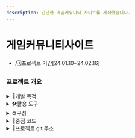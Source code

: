 ```yaml
---
description: 간단한 게임커뮤니티 사이트를 제작했습니다.
---
```


# 게임커뮤니티사이트

* /🗓️프로젝트 기간\[24.01.10\~24.02.16]

### 프로젝트 개요

<details>

<summary>📌개발 목적</summary>

게임을 즐기는 유저들의 소통공간을 만들고자 하였습니다.

</details>

<details>

<summary>🛠활용 도구</summary>

<img src="https://img.shields.io/badge/java-007396?style=for-the-badge&#x26;logo=java&#x26;logoColor=white" alt="" data-size="original"><img src="https://img.shields.io/badge/html5-E34F26?style=for-the-badge&#x26;logo=html5&#x26;logoColor=white" alt="" data-size="original"><img src="https://img.shields.io/badge/css-1572B6?style=for-the-badge&#x26;logo=css3&#x26;logoColor=white" alt="" data-size="original"><img src="https://img.shields.io/badge/javascript-F7DF1E?style=for-the-badge&#x26;logo=javascript&#x26;logoColor=black" alt="" data-size="original"><img src="https://img.shields.io/badge/jquery-0769AD?style=for-the-badge&#x26;logo=jquery&#x26;logoColor=white" alt="" data-size="original"><img src="https://img.shields.io/badge/mysql-4479A1?style=for-the-badge&#x26;logo=mysql&#x26;logoColor=white" alt="" data-size="original"><img src="https://img.shields.io/badge/eclipseide-2C2255?style=for-the-badge&#x26;logo=eclipseide&#x26;logoColor=white" alt="" data-size="original"><img src="https://img.shields.io/badge/bootstrap-7952B3?style=for-the-badge&#x26;logo=bootstrap&#x26;logoColor=white" alt="" data-size="original"><img src="https://img.shields.io/badge/apachetomcat-F8DC75?style=for-the-badge&#x26;logo=apachetomcat&#x26;logoColor=white" alt="" data-size="original"><img src="https://img.shields.io/badge/github-181717?style=for-the-badge&#x26;logo=github&#x26;logoColor=white" alt="" data-size="original">

</details>

<details>

<summary>⚙️구성</summary>

외부 라이브러리를 받아오기 위해 lib에 json,jstl,mysql 라이브러리 파일을 사용합니다.

&#x20;![](../../../.gitbook/assets/lib.PNG)

각 라이브러리에 대한 설명입니다.

**1.json-simple.jar:**

`json-simple`은 JSON 데이터를 다루기 위한 Java 라이브러리입니다. JSON은 JavaScript Object Notation의 약어로, 데이터를 효과적으로 교환하는 데 사용되는 경량의 데이터 교환 형식입니다. `json-simple.jar`는 JSON 데이터를 생성하고 파싱하는 데 도움이 되는 라이브러리입니다.

1. **jstl.jar (JavaServer Pages Standard Tag Library):**
   * JSTL은 JavaServer Pages (JSP)에서 사용되는 표준 태그 라이브러리입니다. JSTL은 JSP 페이지에서 자주 사용되는 일반적인 작업들을 간편하게 처리하기 위한 태그들을 제공합니다. 예를 들어, 루프, 조건문, 데이터 포매팅 등을 처리하는 데 사용됩니다. `jstl.jar` 파일은 이러한 JSTL 태그들을 포함하고 있습니다.
2.  **mysql-connector.jar:**

    * `mysql-connector`는 MySQL 데이터베이스와 Java 어플리케이션 간의 연결을 지원하기 위한 JDBC(Java Database Connectivity) 드라이버입니다. Java 어플리케이션에서 MySQL 데이터베이스에 접근하고 데이터를 처리하는 데 사용됩니다. `mysql-connector.jar` 파일은 이 드라이버를 포함하고 있어서 Java 어플리케이션에서 MySQL과 상호 작용할 수 있게 해줍니다.



보통의 커뮤니티 사이트와는 다르게 로그인을 해야 사이트를 사용할 수 있습니다. 로그인 화면입니다.

***

로그인 후 첫 화면입니다.

</details>

<details>

<summary>📃중점 코드</summary>

아래의 코드는 톰캣 server.xml 파일에서 Resource 요소를 지정해줘야 한다. 지정해주는 이유는 데이터베이스와 연동하기 위함이다. password는 제거하여 올렸습니다.

```xml
<Context docBase="gamecoummunity" path="/gamecommunity"  reloadable="true" source="org.eclipse.jst.jee.server:gamecoummunity">
			<Resource auth="Container" driverClassName="com.mysql.jdbc.Driver" name="jdbc/mysql" password="" type="javax.sql.DataSource" url="jdbc:mysql://localhost:3306/apidb" username="root"/>
			</Context>
			</Host>
		</Engine>
	</Service>
</Server>
```

fdsafds

```jsp




```

fdsafds

</details>

<details>

<summary>🔎프로젝트 git 주소</summary>

[https://github.com/db-ung/web\_pj](https://github.com/db-ung/web\_pj)

</details>
